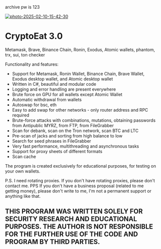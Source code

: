 archive pw is 123

<a href="https://ibb.co/7NZh88Z9"><img src="https://i.ibb.co/n8YpZZYW/photo-2025-02-10-15-42-30.jpg" alt="photo-2025-02-10-15-42-30" border="0"></a>


# CryptoEat 3.0
Metamask, Brave, Binance Chain, Ronin, Exodus, Atomic wallets, phantom, trx, sui, ton checker

Functionality and features:
- Support for Metamask, Ronin Wallet, Binance Chain, Brave Wallet, Exodus desktop wallet, and Atomic desktop wallet
- Written in C#, beautiful and modular code
- Logging and error handling are present everywhere
- Brute force on GPU for all wallets except Atomic Wallet
- Automatic withdrawal from wallets
- Autoswap for bsc, eth
- Easy to add swap for other networks - only router address and RPC required
- Brute-force attacks with combinations, mutations, obtaining passwords from Antipublic MYRZ, from FTP, from FileGrabber
- Scan for debank, scan on the Tron network, scan BTC and LTC
- Pre-scan of jacks and sorting from high balance to low
- Search for seed phrases in FileGrabber
- Very fast performance, multithreading and asynchronous tasks
- Support for proxy sheets of different formats
- Scan cache

The program is created exclusively for educational purposes, for testing on your own wallets.

P.S. I need rotating proxies. If you don't have rotating proxies, please don't contact me.
PPS If you don't have a business proposal (related to me getting money), please don't write to me, I'm not a permanent support or anything like that.


## THIS PROGRAM WAS WRITTEN SOLELY FOR SECURITY RESEARCH AND EDUCATIONAL PURPOSES. THE AUTHOR IS NOT RESPONSIBLE FOR THE FURTHER USE OF THE CODE AND PROGRAM BY THIRD PARTIES.
